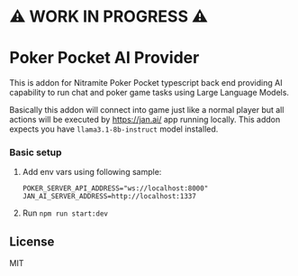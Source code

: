 # ⚠️ WORK  IN PROGRESS ⚠️

# Poker Pocket AI Provider

This is addon for Nitramite Poker Pocket typescript back end providing AI capability to run chat and poker game
tasks using Large Language Models.

Basically this addon will connect into game just like a normal player but all actions will be executed
by https://jan.ai/ app
running locally. This addon expects you have `llama3.1-8b-instruct` model installed.

### Basic setup

1. Add env vars using following sample:
   ```
   POKER_SERVER_API_ADDRESS="ws://localhost:8000"
   JAN_AI_SERVER_ADDRESS=http://localhost:1337
   ```
2. Run `npm run start:dev`

## License

MIT
